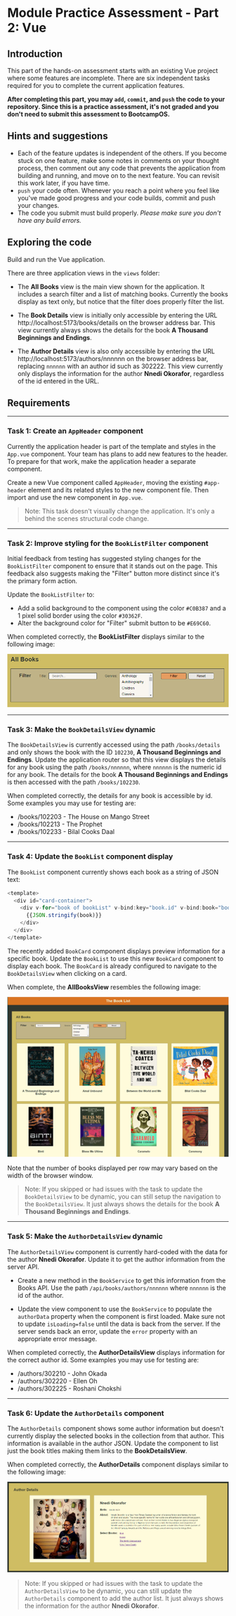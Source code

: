 # Module Practice Assessment - Part 2: Vue

## Introduction

This part of the hands-on assessment starts with an existing Vue project where some features are incomplete. There are six independent tasks required for you to complete the current application features.

**After completing this part, you may `add`, `commit`, and `push` the code to your repository. Since this is a practice assessment, it's not graded and you don't need to submit this assessment to BootcampOS.**

## Hints and suggestions

* Each of the feature updates is independent of the others. If you become stuck on one feature, make some notes in comments on your thought process, then comment out any code that prevents the application from building and running, and move on to the next feature. You can revisit this work later, if you have time.
* `push` your code often. Whenever you reach a point where you feel like you've made good progress and your code builds, commit and push your changes.
* The code you submit must build properly. _Please make sure you don't have any build errors._

## Exploring the code

Build and run the Vue application.

There are three application views in the `views` folder:

- The **All Books** view is the main view shown for the application. It includes a search filter and a list of matching books. Currently the books display as text only, but notice that the filter does properly filter the list.

- The **Book Details** view is initially only accessible by entering the URL http://localhost:5173/books/details on the browser address bar. This view currently always shows the details for the book **A Thousand Beginnings and Endings**.

- The **Author Details** view is also only accessible by entering the URL http://localhost:5173/authors/nnnnnn on the browser address bar, replacing `nnnnnn` with an author id such as 302222. This view currently only displays the information for the author **Nnedi Okorafor**, regardless of the id entered in the URL.

## Requirements

<hr>

### Task 1: Create an `AppHeader` component

Currently the application header is part of the template and styles in the `App.vue` component. Your team has plans to add new features to the header. To prepare for that work, make the application header a separate component. 

Create a new Vue component called `AppHeader`, moving the existing `#app-header` element and its related styles to the new component file. Then import and use the new component in `App.vue`. 

> Note: This task doesn't visually change the application. It's only a behind the scenes structural code change. 

<hr>

### Task 2: Improve styling for the `BookListFilter` component

Initial feedback from testing has suggested styling changes for the `BookListFilter` component to ensure that it stands out on the page. This feedback also suggests making the "Filter" button more distinct since it's the primary form action. 

Update the `BookListFilter` to:
- Add a solid background to the component using the color `#C0B387` and a 1 pixel solid border using the color `#30362F`.
- Alter the background color for "Filter" submit button to be `#E69C60`.

When completed correctly, the **BookListFilter** displays similar to the following image:

![Styled BookListFilter](./images/styled-book-filter.png)

<hr>

### Task 3: Make the `BookDetailsView` dynamic

The `BookDetailsView` is currently accessed using the path `/books/details` and only shows the book with the ID `102230`, **A Thousand Beginnings and Endings**. Update the application router so that this view displays the details for any book using the path `/books/nnnnnn`, where `nnnnnn` is the numeric id for any book. The details for the book **A Thousand Beginnings and Endings** is then accessed with the path `/books/102230`.

When completed correctly, the details for any book is accessible by id. Some examples you may use for testing are:
- /books/102203 - The House on Mango Street
- /books/102213 - The Prophet
- /books/102233 - Bilal Cooks Daal

<hr>

### Task 4: Update the `BookList` component display

The `BookList` component currently shows each book as a string of JSON text:

```JavaScript
<template>
  <div id="card-container">
    <div v-for="book of bookList" v-bind:key="book.id" v-bind:book="book">
      {{JSON.stringify(book)}}
    </div>
  </div>
</template>
```

The recently added `BookCard` component displays preview information for a specific book. Update the `BookList` to use this new `BookCard` component to display each book. The `BookCard` is already configured to navigate to the `BookDetailsView` when clicking on a card.

When complete, the **AllBooksView** resembles the following image:

![Updated AllBooksView](./images/updated-books-list.png)

Note that the number of books displayed per row may vary based on the width of the browser window.

> Note: If you skipped or had issues with the task to update the `BookDetailsView` to be dynamic, you can still setup the navigation to the `BookDetailsView`. It just always shows the details for the book **A Thousand Beginnings and Endings**.

<hr>

### Task 5: Make the `AuthorDetailsView` dynamic

The `AuthorDetailsView` component is currently hard-coded with the data for the author **Nnedi Okorafor**. Update it to get the author information from the server API.   

- Create a new method in the `BookService` to get this information from the Books API. Use the path `/api/books/authors/nnnnnn` where `nnnnnn` is the id of the author.

- Update the view component to use the `BookService` to populate the `authorData` property when the component is first loaded. Make sure not to update `isLoading=false` until the data is back from the server. If the server sends back an error, update the `error` property with an appropriate error message.

When completed correctly, the **AuthorDetailsView** displays information for the correct author id. Some examples you may use for testing are:
- /authors/302210 - John Okada
- /authors/302220 - Ellen Oh
- /authors/302225 - Roshani Chokshi

<hr>

### Task 6: Update the `AuthorDetails` component 

The `AuthorDetails` component shows some author information but doesn't currently display the selected books in the collection from that author. This information is available in the author JSON. Update the component to list just the book titles making them links to the **BookDetailsView**.

When completed correctly, the **AuthorDetails** component displays similar to the following image:

![Updated AuthorDetails](./images/updated-author-details.png)

> Note: If you skipped or had issues with the task to update the `AuthorDetailsView` to be dynamic, you can still update the `AuthorDetails` component to add the author list. It just always shows the information for the author **Nnedi Okorafor**.


